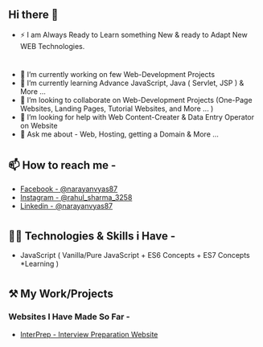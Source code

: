 ## Hi there 👋

- ⚡ I am Always Ready to Learn something New & ready to Adapt New WEB Technologies.
#
- 🔭 I’m currently working on few Web-Development Projects
- 🌱 I’m currently learning Advance JavaScript, Java ( Servlet, JSP ) & More ...
- 👯 I’m looking to collaborate on Web-Development Projects (One-Page Websites, Landing Pages, Tutorial Websites, and More ... )
- 🤔 I’m looking for help with Web Content-Creater & Data Entry Operator on Website
- 💬 Ask me about - Web, Hosting, getting a Domain & More ...
#
#
## 📫  How to reach me -
* [Facebook - @narayanvyas87](https://facebook.com/narayanvyas87) 
* [Instagram - @rahul_sharma_3258](https://www.instagram.com/rahul_sharma_3258/)
* [Linkedin - @narayanvyas87](https://www.linkedin.com/in/narayanvyas87/)
# 
# 
## 👷‍♂️ Technologies & Skills i Have -
- JavaScript ( Vanilla/Pure JavaScript + ES6 Concepts + ES7 Concepts *Learning )
# 
# 
## ⚒ My Work/Projects
### Websites I Have Made So Far -
- [InterPrep - Interview Preparation Website ](https://rahul-sharma-github.github.io/Interview-Preparation-Website/)



